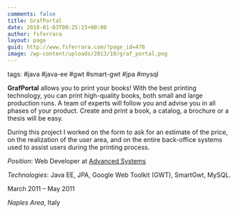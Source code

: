 ```yaml
---
comments: false
title: GrafPortal
date: 2018-01-03T00:25:23+00:00
author: fsferrara
layout: page
guid: http://www.fsferrara.com/?page_id=476
image: /wp-content/uploads/2013/10/graf_portal.png
---
```

tags: #java #java-ee #gwt #smart-gwt #jpa #mysql

**GrafPortal** allows you to print your books! With the best printing technology, you can print high-quality books, both small and large production runs. A team of experts will follow you and advise you in all phases of your product. Create and print a book, a catalog, a brochure or a thesis will be easy.

During this project I worked on the form to ask for an estimate of the price, on the realization of the user area, and on the entire back-office systems used to assist users during the printing process.

_Position_: Web Developer at [Advanced Systems](http://www.advancedsystems.it/ "Advanced Systems")

_Technologies_: Java EE, JPA, Google Web Toolkit (GWT), SmartGwt, MySQL.

March 2011 – May 2011

_Naples Area_, Italy
